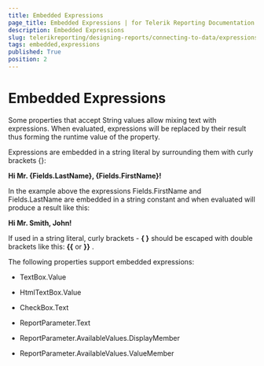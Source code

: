 ```yaml
---
title: Embedded Expressions
page_title: Embedded Expressions | for Telerik Reporting Documentation
description: Embedded Expressions
slug: telerikreporting/designing-reports/connecting-to-data/expressions/using-expressions/embedded-expressions
tags: embedded,expressions
published: True
position: 2
---
```


# Embedded Expressions



Some properties that accept String values allow mixing text with         expressions. When evaluated, expressions will be replaced by their         result thus forming the runtime value of the property.

Expressions are embedded in a string literal by surrounding them         with curly brackets {}:

__Hi Mr. {Fields.LastName}, {Fields.FirstName}!__ 

In the example above the expressions Fields.FirstName and         Fields.LastName are embedded in a string constant and when evaluated will         produce a result like this:

__Hi Mr. Smith, John!__ 

If used in a string literal, curly brackets - __{ }__  should be escaped         with double brackets like this: __{{__  or __}}__ .

The following properties support embedded expressions:

* TextBox.Value

* HtmlTextBox.Value

* CheckBox.Text

* ReportParameter.Text

* ReportParameter.AvailableValues.DisplayMember

* ReportParameter.AvailableValues.ValueMember


